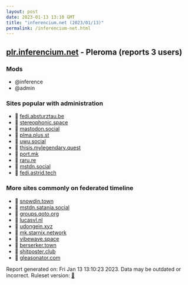 ```yaml
---
layout: post
date: 2023-01-13 13:10 GMT
title: "inferencium.net (2023/01/13)"
permalink: /inferencium-net.html
---
```


## [plr.inferencium.net](https://plr.inferencium.net) - Pleroma (reports 3 users)

### Mods
 * @inference
 * @admin

### Sites popular with administration

* 🐘 [fedi.absturztau.be](/fedi-absturztau-be.html)
* 🐘 [stereophonic.space](/stereophonic-space.html)
* 🐘 [mastodon.social](/mastodon-social.html)
* 🐘 [plma.plus.st](/plma-plus-st.html)
* 🐘 [uwu.social](/uwu-social.html)
* 🐘 [thisis.mylegendary.quest](/thisis-mylegendary-quest.html)
* 🐘 [port.mk](/port-mk.html)
* 🐘 [raru.re](/raru-re.html)
* 🐘 [mstdn.social](/mstdn-social.html)
* 🐘 [fedi.astrid.tech](/fedi-astrid-tech.html)

### More sites commonly on federated timeline

* 🐘 [snowdin.town](/snowdin-town.html)
* 🐘 [mstdn.satania.social](/mstdn-satania-social.html)
* 🐘 [groups.qoto.org](/groups-qoto-org.html)
* 🐘 [lucasvl.nl](/lucasvl-nl.html)
* 🐘 [udongein.xyz](/udongein-xyz.html)
* 🐘 [mk.starnix.network](/mk-starnix-network.html)
* 🐘 [vibewave.space](/vibewave-space.html)
* 🐘 [berserker.town](/berserker-town.html)
* 🐘 [shitposter.club](/shitposter-club.html)
* 🐘 [gleasonator.com](/gleasonator-com.html)

Report generated on: Fri Jan 13 13:10:23 2023. Data may be outdated or incorrect.
Ruleset version: [🧁](/version-cupcake)
